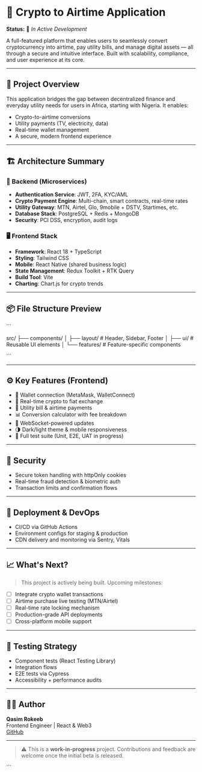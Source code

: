 # 🔋 Crypto to Airtime Application

**Status:** 🚧 *In Active Development*

A full-featured platform that enables users to seamlessly convert cryptocurrency into airtime, pay utility bills, and manage digital assets — all through a secure and intuitive interface. Built with scalability, compliance, and user experience at its core.

---

## 📌 Project Overview

This application bridges the gap between decentralized finance and everyday utility needs for users in Africa, starting with Nigeria. It enables:

- Crypto-to-airtime conversions
- Utility payments (TV, electricity, data)
- Real-time wallet management
- A secure, modern frontend experience

---

## 🏗️ Architecture Summary

### 🔧 Backend (Microservices)

- **Authentication Service**: JWT, 2FA, KYC/AML
- **Crypto Payment Engine**: Multi-chain, smart contracts, real-time rates
- **Utility Gateway**: MTN, Airtel, Glo, 9mobile + DSTV, Startimes, etc.
- **Database Stack**: PostgreSQL + Redis + MongoDB
- **Security**: PCI DSS, encryption, audit logs

### 🖥️ Frontend Stack

- **Framework**: React 18 + TypeScript
- **Styling**: Tailwind CSS
- **Mobile**: React Native (shared business logic)
- **State Management**: Redux Toolkit + RTK Query
- **Build Tool**: Vite
- **Charting**: Chart.js for crypto trends

---

## 📦 File Structure Preview

\`\`\`

src/
├── components/
│   ├── layout/       # Header, Sidebar, Footer
│   ├── ui/           # Reusable UI elements
│   └── features/     # Feature-specific components

\`\`\`

---

## ⚙️ Key Features (Frontend)

- 🔐 Wallet connection (MetaMask, WalletConnect)
- 💱 Real-time crypto to fiat exchange
- 📱 Utility bill & airtime payments
- 📊 Conversion calculator with fee breakdown
- 📡 WebSocket-powered updates
- 🌗 Dark/light theme & mobile responsiveness
- 🧪 Full test suite (Unit, E2E, UAT in progress)

---

## 🔐 Security

- Secure token handling with httpOnly cookies
- Real-time fraud detection & biometric auth
- Transaction limits and confirmation flows

---

## 🚀 Deployment & DevOps

- CI/CD via GitHub Actions
- Environment configs for staging & production
- CDN delivery and monitoring via Sentry, Vitals

---

## 📈 What's Next?

> This project is actively being built. Upcoming milestones:

- [ ] Integrate crypto wallet transactions
- [ ] Airtime purchase live testing (MTN/Airtel)
- [ ] Real-time rate locking mechanism
- [ ] Production-grade API deployments
- [ ] Cross-platform mobile support

---

## 🧪 Testing Strategy

- Component tests (React Testing Library)
- Integration flows
- E2E tests via Cypress
- Accessibility + performance audits

---

## 👨‍💻 Author

**Qasim Rokeeb**  
Frontend Engineer | React & Web3  
[GitHub](https://github.com/Qasim-Rokeeb)

---

> ⚠️ This is a **work-in-progress** project. Contributions and feedback are welcome once the initial beta is released.

\`\`\`
